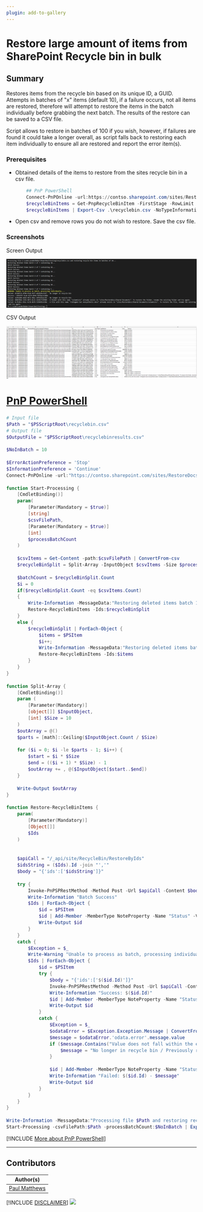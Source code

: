 ```yaml
---
plugin: add-to-gallery
---
```


# Restore large amount of items from SharePoint Recycle bin in bulk

## Summary

Restores items from the recycle bin based on its unique ID, a GUID.  
Attempts in batches of "x" items (default 10), if a failure occurs, not all items are restored, therefore will attempt to restore the items in the batch individually before grabbing the next batch. The results of the restore can be saved to a CSV file.

Script allows to restore in batches of 100 if you wish, however, if failures are found it could take a longer overall, as script falls back to restoring each item individually to ensure all are restored and report the error item(s).
### Prerequisites

- Obtained details of the items to restore from the sites recycle bin in a csv file.
  ```powershell
      ## PnP PowerShell
      Connect-PnPOnline -url:https://contso.sharepoint.com/sites/RestoreDocs -pnpManagementShell
      $recycleBinItems = Get-PnpRecycleBinItem -FirstStage -RowLimit 999999
      $recycleBinItems | Export-Csv .\recyclebin.csv -NoTypeInformation
  ```
- Open csv and remove rows you do not wish to restore. Save the csv file.

### Screenshots
Screen Output

![Screen Output](assets/screen-output.png)

CSV Output

![CSV Output](assets/csv-output.png)


# [PnP PowerShell](#tab/pnpps)

```powershell
# Input file
$Path = "$PSScriptRoot\recyclebin.csv"
# Output file
$OutputFile = "$PSScriptRoot\recyclebinresults.csv"

$NoInBatch = 10

$ErrorActionPreference = 'Stop'
$InformationPreference = 'Continue'
Connect-PnPOnline -url:"https://contso.sharepoint.com/sites/RestoreDocs" -PnPManagementShell

function Start-Processing {
    [CmdletBinding()]
    param(
        [Parameter(Mandatory = $true)]
        [string]
        $csvFilePath,
        [Parameter(Mandatory = $true)]
        [int]
        $processBatchCount
    )

    $csvItems = Get-Content -path:$csvFilePath | ConvertFrom-csv
    $recycleBinSplit = Split-Array -InputObject $csvItems -Size $processBatchCount

    $batchCount = $recycleBinSplit.Count
    $i = 0
    if($recycleBinSplit.Count -eq $csvItems.Count)
    {
        Write-Information -MessageData:"Restoring deleted items batch 1 of 1 containing $($recycleBinSplit.Count) items..."
        Restore-RecycleBinItems -Ids:$recycleBinSplit
    }
    else {
        $recycleBinSplit | ForEach-Object {
            $items = $PSItem
            $i++;
            Write-Information -MessageData:"Restoring deleted items batch $i of $batchCount containing $($items.Count)..."
            Restore-RecycleBinItems -Ids:$items
        }
    }
}

function Split-Array {
    [CmdletBinding()]
    param (
        [Parameter(Mandatory)]
        [object[]] $InputObject,
        [int] $Size = 10
    )
    $outArray = @()
    $parts = [math]::Ceiling($InputObject.Count / $Size)

    for ($i = 0; $i -le $parts - 1; $i++) {
        $start = $i * $Size
        $end = (($i + 1) * $Size) - 1
        $outArray += , @($InputObject[$start..$end])
    }

    Write-Output $outArray
}

function Restore-RecycleBinItems {
    param(
        [Parameter(Mandatory)]
        [Object[]]
        $Ids
    )


    $apiCall = "/_api/site/RecycleBin/RestoreByIds"
    $idsString = ($Ids).Id -join "','"
    $body = "{'ids':['$idsString']}"

    try {
        Invoke-PnPSPRestMethod -Method Post -Url $apiCall -Content $body | Out-Null
        Write-Information "Batch Success"
        $Ids | ForEach-Object {
            $id = $PSItem
            $id | Add-Member -MemberType NoteProperty -Name "Status" -Value "Success"
            Write-Output $id
        }
    }
    catch {
        $Exception = $_
        Write-Warning "Unable to process as batch, processing individually...."
        $Ids | ForEach-Object {
            $id = $PSItem
            try {
                $body = "{'ids':['$($id.Id)']}"
                Invoke-PnPSPRestMethod -Method Post -Url $apiCall -Content $body | Out-Null
                Write-Information "Success: $($id.Id)"
                $id | Add-Member -MemberType NoteProperty -Name "Status" -Value "Success"
                Write-Output $id
            }
            catch {
                $Exception = $_
                $odataError = $Exception.Exception.Message | ConvertFrom-Json
                $message = $odataError.'odata.error'.message.value
                if ($message.Contains("Value does not fall within the expected range.") -eq $true) {
                    $message = "No longer in recycle bin / Previously restored"
                }

                $id | Add-Member -MemberType NoteProperty -Name "Status" -Value $message
                Write-Information "Failed: $($id.Id) - $message"
                Write-Output $id
            }
        }
    }
}

Write-Information -MessageData:"Processing file $Path and restoring recycle bin items in batches of $NoInBatch..."
Start-Processing -csvFilePath:$Path -processBatchCount:$NoInBatch | Export-Csv $OutputFile -NoTypeInformation
```
[!INCLUDE [More about PnP PowerShell](../../docfx/includes/MORE-PNPPS.md)]
***

## Contributors

| Author(s)                                      |
| ---------------------------------------------- |
| [Paul Matthews](https://github.com/pmatthews05) |

[!INCLUDE [DISCLAIMER](../../docfx/includes/DISCLAIMER.md)]
<img src="https://pnptelemetry.azurewebsites.net/script-samples/scripts/bulk-restore-from-recycle-bin" aria-hidden="true" />
